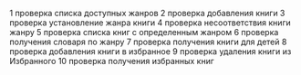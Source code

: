 1 проверка списка доступных жанров
2 проверка добавления книги
3 проверка установление жанра книги
4 проверка несоответствия книги жанру
5 проверка списка книг с определенным жанром
6 проверка получения словаря по жанру
7 проверка получения книги для детей
8 проверка добавления книги в избранное
9 проверка удаления книги из Избранного
10 проверка получения избранных книг
